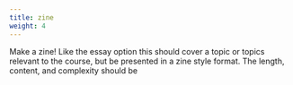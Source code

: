 ```yaml
---
title: zine
weight: 4
---
```


Make a zine! Like the essay option this should cover a topic or topics relevant to the course, but be presented in a zine style format. The length, content, and complexity should be
